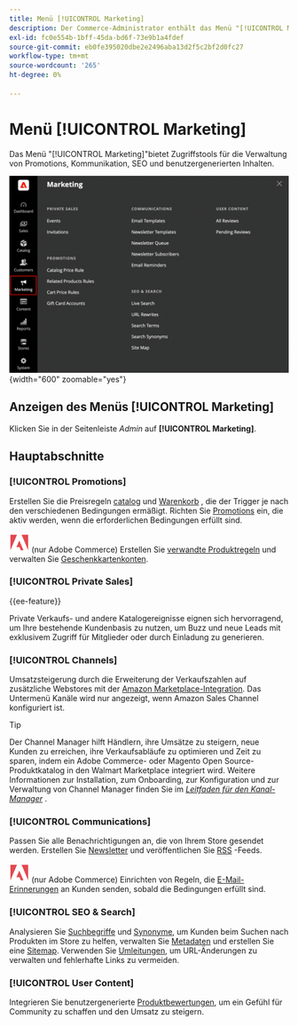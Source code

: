 ```yaml
---
title: Menü [!UICONTROL Marketing]
description: Der Commerce-Administrator enthält das Menü "[!UICONTROL Marketing]", das Zugriffstools für die Verwaltung von Promotions, Kommunikation, SEO und benutzergenerierten Inhalten bietet.
exl-id: fc0e554b-1bff-45da-bd6f-73e9b1a4fdef
source-git-commit: eb0fe395020dbe2e2496aba13d2f5c2bf2d0fc27
workflow-type: tm+mt
source-wordcount: '265'
ht-degree: 0%

---
```


# Menü [!UICONTROL Marketing]

Das Menü &quot;[!UICONTROL Marketing]&quot;bietet Zugriffstools für die Verwaltung von Promotions, Kommunikation, SEO und benutzergenerierten Inhalten.

![Commerce-Admin - Marketing-Menü](./assets/admin-menu-marketing-ee.png){width="600" zoomable="yes"}

## Anzeigen des Menüs [!UICONTROL Marketing]

Klicken Sie in der Seitenleiste _Admin_ auf **[!UICONTROL Marketing]**.

## Hauptabschnitte

### [!UICONTROL Promotions]

Erstellen Sie die Preisregeln [catalog](price-rules-catalog.md) und [Warenkorb](price-rules-cart.md) , die der Trigger je nach den verschiedenen Bedingungen ermäßigt. Richten Sie [Promotions](introduction.md#promotions) ein, die aktiv werden, wenn die erforderlichen Bedingungen erfüllt sind.

![Adobe Commerce](../assets/adobe-logo.svg) (nur Adobe Commerce) Erstellen Sie [verwandte Produktregeln](product-related-rules.md) und verwalten Sie [Geschenkkartenkonten](../stores-purchase/product-gift-card-accounts.md).

### [!UICONTROL Private Sales]

{{ee-feature}}

Private Verkaufs- und andere Katalogereignisse eignen sich hervorragend, um Ihre bestehende Kundenbasis zu nutzen, um Buzz und neue Leads mit exklusivem Zugriff für Mitglieder oder durch Einladung zu generieren.

### [!UICONTROL Channels]

Umsatzsteigerung durch die Erweiterung der Verkaufszahlen auf zusätzliche Webstores mit der [Amazon Marketplace-Integration](https://experienceleague.adobe.com/docs/commerce-channels/amazon/overview.html). Das Untermenü Kanäle wird nur angezeigt, wenn Amazon Sales Channel konfiguriert ist.

>[!TIP]
>
>Der Channel Manager hilft Händlern, ihre Umsätze zu steigern, neue Kunden zu erreichen, ihre Verkaufsabläufe zu optimieren und Zeit zu sparen, indem ein Adobe Commerce- oder Magento Open Source-Produktkatalog in den Walmart Marketplace integriert wird. Weitere Informationen zur Installation, zum Onboarding, zur Konfiguration und zur Verwaltung von Channel Manager finden Sie im [_Leitfaden für den Kanal-Manager_](https://experienceleague.adobe.com/docs/commerce-channels/channel-manager/intro-to-channel-manager/overview.html) .

### [!UICONTROL Communications]

Passen Sie alle Benachrichtigungen an, die von Ihrem Store gesendet werden. Erstellen Sie [Newsletter](newsletters.md) und veröffentlichen Sie [RSS](social-rss.md#rss-feeds) -Feeds.

![Adobe Commerce](../assets/adobe-logo.svg) (nur Adobe Commerce) Einrichten von Regeln, die [E-Mail-Erinnerungen](email-reminder-rules.md) an Kunden senden, sobald die Bedingungen erfüllt sind.

### [!UICONTROL SEO & Search]

Analysieren Sie [Suchbegriffe](../catalog/search-terms.md) und [Synonyme](../catalog/search-terms.md#search-synonyms), um Kunden beim Suchen nach Produkten im Store zu helfen, verwalten Sie [Metadaten](meta-data.md) und erstellen Sie eine [Sitemap](sitemap-xml.md). Verwenden Sie [Umleitungen](url-rewrite.md), um URL-Änderungen zu verwalten und fehlerhafte Links zu vermeiden.

### [!UICONTROL User Content]

Integrieren Sie benutzergenerierte [Produktbewertungen](product-reviews.md), um ein Gefühl für Community zu schaffen und den Umsatz zu steigern.
